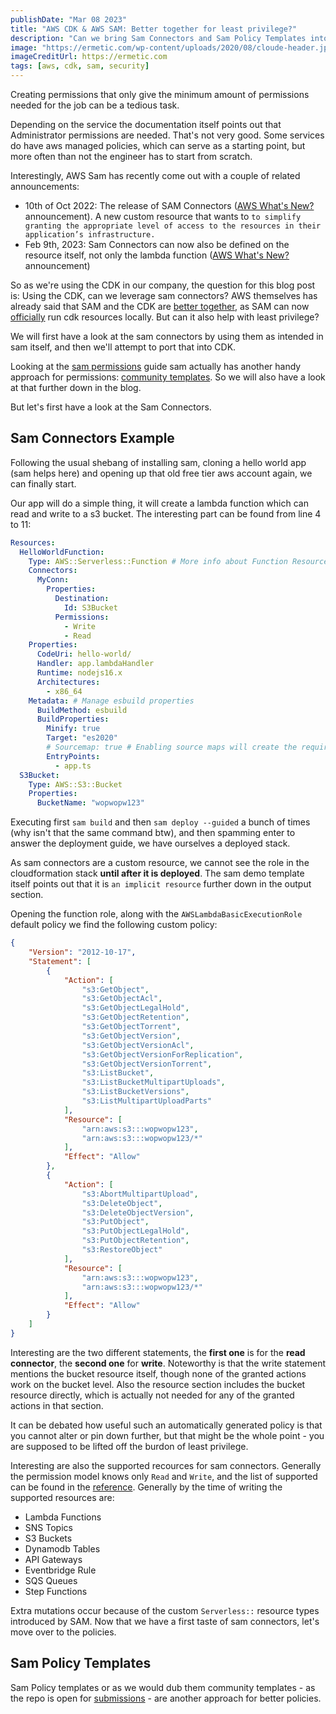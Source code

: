 ```yaml
---
publishDate: "Mar 08 2023"
title: "AWS CDK & AWS SAM: Better together for least privilege?"
description: "Can we bring Sam Connectors and Sam Policy Templates into the CDK?"
image: "https://ermetic.com/wp-content/uploads/2020/08/cloude-header.jpg"
imageCreditUrl: https://ermetic.com
tags: [aws, cdk, sam, security]
---
```


Creating permissions that only give the minimum amount of permissions needed for the job can be a tedious task.

Depending on the service the documentation itself points out that Administrator permissions are needed. That's not very good. Some services do have aws managed policies, which can serve as a starting point, but more often than not the engineer has to start from scratch.

Interestingly, AWS Sam has recently come out with a couple of related announcements:
- 10th of Oct 2022: The release of SAM Connectors ([AWS What's New?](https://aws.amazon.com/about-aws/whats-new/2022/10/aws-sam-serverless-connectors/) announcement). A new custom resource that wants to `to simplify granting the appropriate level of access to the resources in their application’s infrastructure.`
- Feb 9th, 2023: Sam Connectors can now also be defined on the resource itself, not only the lambda function ([AWS What's New?](https://aws.amazon.com/about-aws/whats-new/2023/02/aws-sam-connectors-resource-parameter/) announcement)

So as we're using the CDK in our company, the question for this blog post is: Using the CDK, can we leverage sam connectors? AWS themselves has already said that SAM and the CDK are [better together](https://aws.amazon.com/blogs/compute/better-together-aws-sam-and-aws-cdk/), as SAM can now [officially](https://docs.aws.amazon.com/cdk/v2/guide/sam.html) run cdk resources locally. But can it also help with least privilege?

We will first have a look at the sam connectors by using them as intended in sam itself, and then we'll attempt to port that into CDK.

Looking at the [sam permissions](https://docs.aws.amazon.com/serverless-application-model/latest/developerguide/sam-permissions.html) guide sam actually has another handy approach for permissions: [community templates](https://docs.aws.amazon.com/serverless-application-model/latest/developerguide/serverless-policy-templates.html). So we will also have a look at that further down in the blog.

But let's first have a look at the Sam Connectors.

## Sam Connectors Example

Following the usual shebang of installing sam, cloning a hello world app (sam helps here) and opening up that old free tier aws account again, we can finally start.

Our app will do a simple thing, it will create a lambda function which can read and write to a s3 bucket. The interesting part can be found from line 4 to 11:

```yaml
Resources:
  HelloWorldFunction:
    Type: AWS::Serverless::Function # More info about Function Resource: https://github.com/awslabs/serverless-application-model/blob/master/versions/2016-10-31.md#awsserverlessfunction
    Connectors:
      MyConn:
        Properties:
          Destination:
            Id: S3Bucket
          Permissions:
            - Write
            - Read
    Properties:
      CodeUri: hello-world/
      Handler: app.lambdaHandler
      Runtime: nodejs16.x
      Architectures:
        - x86_64
    Metadata: # Manage esbuild properties
      BuildMethod: esbuild
      BuildProperties:
        Minify: true
        Target: "es2020"
        # Sourcemap: true # Enabling source maps will create the required NODE_OPTIONS environment variables on your lambda function during sam build
        EntryPoints:
          - app.ts
  S3Bucket:
    Type: AWS::S3::Bucket
    Properties:
      BucketName: "wopwopw123"
```

Executing first `sam build` and then `sam deploy --guided` a bunch of times (why isn't that the same command btw), and then spamming enter to answer the deployment guide, we have ourselves a deployed stack.

As sam connectors are a custom resource, we cannot see the role in the cloudformation stack **until after it is deployed**. The sam demo template itself points out that it is `an implicit resource` further down in the output section.

Opening the function role, along with the `AWSLambdaBasicExecutionRole` default policy we find the following custom policy:

```json
{
    "Version": "2012-10-17",
    "Statement": [
        {
            "Action": [
                "s3:GetObject",
                "s3:GetObjectAcl",
                "s3:GetObjectLegalHold",
                "s3:GetObjectRetention",
                "s3:GetObjectTorrent",
                "s3:GetObjectVersion",
                "s3:GetObjectVersionAcl",
                "s3:GetObjectVersionForReplication",
                "s3:GetObjectVersionTorrent",
                "s3:ListBucket",
                "s3:ListBucketMultipartUploads",
                "s3:ListBucketVersions",
                "s3:ListMultipartUploadParts"
            ],
            "Resource": [
                "arn:aws:s3:::wopwopw123",
                "arn:aws:s3:::wopwopw123/*"
            ],
            "Effect": "Allow"
        },
        {
            "Action": [
                "s3:AbortMultipartUpload",
                "s3:DeleteObject",
                "s3:DeleteObjectVersion",
                "s3:PutObject",
                "s3:PutObjectLegalHold",
                "s3:PutObjectRetention",
                "s3:RestoreObject"
            ],
            "Resource": [
                "arn:aws:s3:::wopwopw123",
                "arn:aws:s3:::wopwopw123/*"
            ],
            "Effect": "Allow"
        }
    ]
}
```

Interesting are the two different statements, the **first one** is for the **read connector**, the **second one** for **write**. Noteworthy is that the write statement mentions the bucket resource itself, though none of the granted actions work on the bucket level. Also the resource section includes the bucket resource directly, which is actually not needed for any of the granted actions in that section.

It can be debated how useful such an automatically generated policy is that you cannot alter or pin down further, but that might be the whole point - you are supposed to be lifted off the burdon of least privilege.

Interesting are also the supported recources for sam connectors. Generally the permission model knows only `Read` and `Write`, and the list of supported can be found in the [reference](https://docs.aws.amazon.com/serverless-application-model/latest/developerguide/reference-sam-connector.html). Generally by the time of writing the supported resources are:
- Lambda Functions
- SNS Topics
- S3 Buckets
- Dynamodb Tables
- API Gateways
- Eventbridge Rule
- SQS Queues
- Step Functions

Extra mutations occur because of the custom `Serverless::` resource types introduced by SAM. Now that we have a first taste of sam connectors, let's move over to the policies.

## Sam Policy Templates

Sam Policy templates or as we would dub them community templates - as the repo is open for [submissions](https://github.com/aws/serverless-application-model/blob/develop/samtranslator/policy_templates_data/policy_templates.json) - are another approach for better policies.